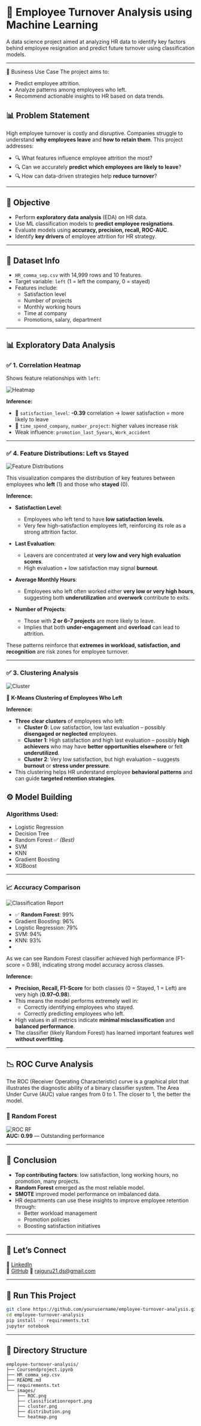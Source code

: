 
# 🧠 Employee Turnover Analysis using Machine Learning

A data science project aimed at analyzing HR data to identify key factors behind employee resignation and predict future turnover using classification models.

---

🎯 Business Use Case
The project aims to:
- Predict employee attrition.
- Analyze patterns among employees who left.
- Recommend actionable insights to HR based on data trends.

## 📊 Problem Statement

High employee turnover is costly and disruptive. Companies struggle to understand **why employees leave** and **how to retain them**. This project addresses:

- 🔍 What features influence employee attrition the most?
- 🔍 Can we accurately **predict which employees are likely to leave**?
- 🔍 How can data-driven strategies help **reduce turnover**?

---

## 🎯 Objective

- Perform **exploratory data analysis** (EDA) on HR data.
- Use ML classification models to **predict employee resignations**.
- Evaluate models using **accuracy, precision, recall, ROC-AUC**.
- Identify **key drivers** of employee attrition for HR strategy.

---

## 🧾 Dataset Info

- `HR_comma_sep.csv` with 14,999 rows and 10 features.
- Target variable: `left` (1 = left the company, 0 = stayed)
- Features include:
  - Satisfaction level
  - Number of projects
  - Monthly working hours
  - Time at company
  - Promotions, salary, department

---

## 📊 Exploratory Data Analysis

### ✅ 1. Correlation Heatmap

Shows feature relationships with `left`:

![Heatmap](Images/heatmap.png)

**Inference:**
- 🔻 `satisfaction_level`: **-0.39** correlation → lower satisfaction = more likely to leave
- 🔺 `time_spend_company`, `number_project`: higher values increase risk
- Weak influence: `promotion_last_5years`, `Work_accident`

---

### ✅ 4. Feature Distributions: Left vs Stayed
![Feature Distributions](Images/distribution.png)

This visualization compares the distribution of key features between employees who **left** (1) and those who **stayed** (0).

**Inference:**
- **Satisfaction Level**:
  - Employees who left tend to have **low satisfaction levels**.
  - Very few high-satisfaction employees left, reinforcing its role as a strong attrition factor.
  
- **Last Evaluation**:
  - Leavers are concentrated at **very low and very high evaluation scores**.
  - High evaluation + low satisfaction may signal **burnout**.
  
- **Average Monthly Hours**:
  - Employees who left often worked either **very low or very high hours**, suggesting both **underutilization** and **overwork** contribute to exits.
  
- **Number of Projects**:
  - Those with **2 or 6–7 projects** are more likely to leave.
  - Implies that both **under-engagement** and **overload** can lead to attrition.

These patterns reinforce that **extremes in workload, satisfaction, and recognition** are risk zones for employee turnover.


---

### ✅ 3. Clustering Analysis
![Cluster](Images/cluster.png)

👥 **K-Means Clustering of Employees Who Left**

**Inference:**
- **Three clear clusters** of employees who left:
  - **Cluster 0**: Low satisfaction, low last evaluation – possibly **disengaged or neglected** employees.
  - **Cluster 1**: High satisfaction and high last evaluation – possibly **high achievers** who may have **better opportunities elsewhere** or felt **underutilized**.
  - **Cluster 2**: Very low satisfaction, but high evaluation – suggests **burnout** or **stress under pressure**.
- This clustering helps HR understand employee **behavioral patterns** and can guide **targeted retention strategies**.



## ⚙️ Model Building

### Algorithms Used:
- Logistic Regression
- Decision Tree
- Random Forest ✅ *(Best)*
- SVM
- KNN
- Gradient Boosting
- XGBoost

---

### 📈 Accuracy Comparison

![Classification Report](Images/classificationreport.png)

- ✅ **Random Forest**: 99%
- Gradient Boosting: 96%
- Logistic Regression: 79%
- SVM: 94%
- KNN: 93%
- 
As we can see Random Forest classifier achieved high performance (F1-score = 0.98), indicating strong model accuracy across classes.

**Inference:**
- **Precision, Recall, F1-Score** for both classes (0 = Stayed, 1 = Left) are very high (**0.97–0.98**).
- This means the model performs extremely well in:
  - Correctly identifying employees who stayed.
  - Correctly predicting employees who left.
- High values in all metrics indicate **minimal misclassification** and **balanced performance**.
- The classifier (likely Random Forest) has learned important features well **without overfitting**.

---

## 📉 ROC Curve Analysis

The ROC (Receiver Operating Characteristic) curve is a graphical plot that illustrates the diagnostic ability of a binary classifier system. The Area Under Curve (AUC) value ranges from 0 to 1. The closer to 1, the better the model.

### 🔷 Random Forest
![ROC RF](Images/ROC.png)  
**AUC: 0.99** — Outstanding performance

---

## 🧠 Conclusion

- **Top contributing factors**: low satisfaction, long working hours, no promotion, many projects.
- **Random Forest** emerged as the most reliable model.
- **SMOTE** improved model performance on imbalanced data.
- HR departments can use these insights to improve employee retention through:
  - Better workload management
  - Promotion policies
  - Boosting satisfaction initiatives

---

## 🤝 Let’s Connect

💼 [LinkedIn](www.linkedin.com/in/rajguru-mathiyalagan-63b921244)  
🐙 [GitHub](https://github.com/RajguruDs/Rajguru)
📧 rajguru21.ds@gmail.com  

---

## 🔧 Run This Project

```bash
git clone https://github.com/yourusername/employee-turnover-analysis.git
cd employee-turnover-analysis
pip install -r requirements.txt
jupyter notebook
```

---

## 📁 Directory Structure

```
employee-turnover-analysis/
├── Coursendproject.ipynb
├── HR_comma_sep.csv
├── README.md
├── requirements.txt
└── images/
    ├── ROC.png
    ├── classificationreport.png
    ├── cluster.png
    ├── distribution.png
    └── heatmap.png
```
